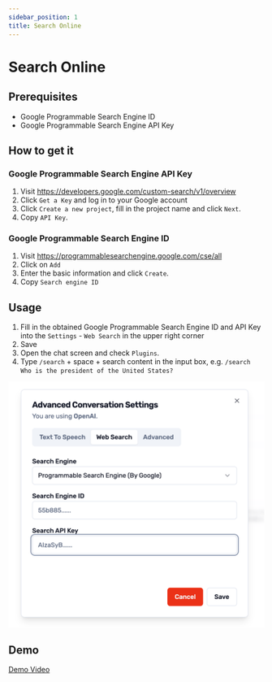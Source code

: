 ```yaml
---
sidebar_position: 1
title: Search Online
---
```


# Search Online

## Prerequisites

-   Google Programmable Search Engine ID
-   Google Programmable Search Engine API Key

## How to get it

### Google Programmable Search Engine API Key

1. Visit https://developers.google.com/custom-search/v1/overview
2. Click `Get a Key` and log in to your Google account
3. Click `Create a new project`, fill in the project name and click `Next`.
4. Copy `API Key`.

### Google Programmable Search Engine ID

1. Visit https://programmablesearchengine.google.com/cse/all
2. Click on `Add`
3. Enter the basic information and click `Create`.
4. Copy `Search engine ID`

## Usage

1. Fill in the obtained Google Programmable Search Engine ID and API Key into the `Settings` - `Web Search` in the upper right corner
2. Save
3. Open the chat screen and check `Plugins`.
4. Type `/search` + space + search content in the input box, e.g. `/search Who is the president of the United States?`

![Search](../assets/search.png)

## Demo

[Demo Video](../assets/search.mp4)
